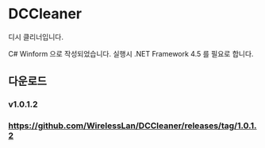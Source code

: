 # DCCleaner
디시 클리너입니다.

C# Winform 으로 작성되었습니다.
실행시 .NET Framework 4.5 를 필요로 합니다.

## 다운로드
### v1.0.1.2
### https://github.com/WirelessLan/DCCleaner/releases/tag/1.0.1.2
